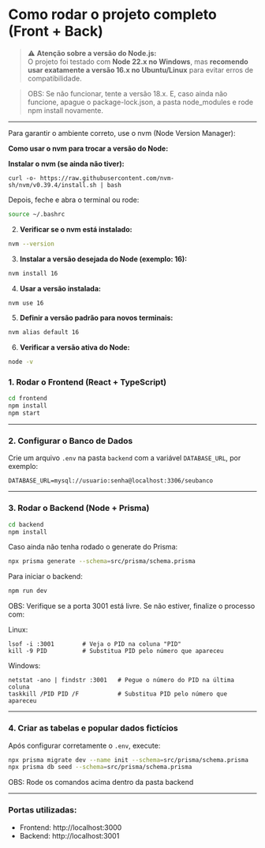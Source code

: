 
# Como rodar o projeto completo (Front + Back)

> ⚠️ **Atenção sobre a versão do Node.js:**  
> O projeto foi testado com **Node 22.x no Windows**, mas **recomendo usar exatamente a versão 16.x no Ubuntu/Linux** para evitar erros de compatibilidade.

> OBS: Se não funcionar, tente a versão 18.x. E, caso ainda não funcione, apague o package-lock.json, a pasta node_modules e rode npm install novamente.

---

Para garantir o ambiente correto, use o nvm (Node Version Manager):

**Como usar o nvm para trocar a versão do Node:**

**Instalar o nvm (se ainda não tiver):**
```
curl -o- https://raw.githubusercontent.com/nvm-sh/nvm/v0.39.4/install.sh | bash
```


Depois, feche e abra o terminal ou rode:

```bash
source ~/.bashrc
```

2. **Verificar se o nvm está instalado:**

```bash
nvm --version
```

3. **Instalar a versão desejada do Node (exemplo: 16):**

```bash
nvm install 16
```

4. **Usar a versão instalada:**

```bash
nvm use 16
```

5. **Definir a versão padrão para novos terminais:**

```bash
nvm alias default 16
```

6. **Verificar a versão ativa do Node:**

```bash
node -v
```

### 1. Rodar o Frontend (React + TypeScript)

```bash
cd frontend
npm install
npm start
```

---

### 2. Configurar o Banco de Dados

Crie um arquivo `.env` na pasta `backend` com a variável `DATABASE_URL`, por exemplo:

```
DATABASE_URL=mysql://usuario:senha@localhost:3306/seubanco
```

---

### 3. Rodar o Backend (Node + Prisma)

```bash
cd backend
npm install
```

Caso ainda não tenha rodado o generate do Prisma:

```bash
npx prisma generate --schema=src/prisma/schema.prisma
```

Para iniciar o backend:

```bash
npm run dev
```
OBS: Verifique se a porta 3001 está livre. Se não estiver, finalize o processo com:

Linux:
```
lsof -i :3001        # Veja o PID na coluna "PID"
kill -9 PID          # Substitua PID pelo número que apareceu
```
Windows:
```
netstat -ano | findstr :3001   # Pegue o número do PID na última coluna
taskkill /PID PID /F           # Substitua PID pelo número que apareceu
```

---

### 4. Criar as tabelas e popular dados fictícios

Após configurar corretamente o `.env`, execute:

```bash
npx prisma migrate dev --name init --schema=src/prisma/schema.prisma
npx prisma db seed --schema=src/prisma/schema.prisma
```
OBS: Rode os comandos acima dentro da pasta backend

---

### Portas utilizadas:

- Frontend: http://localhost:3000  
- Backend: http://localhost:3001

